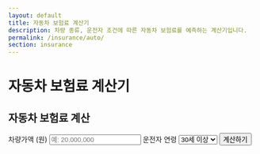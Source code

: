 ```yaml
---
layout: default
title: 자동차 보험료 계산기
description: 차량 종류, 운전자 조건에 따른 자동차 보험료를 예측하는 계산기입니다.
permalink: /insurance/auto/
section: insurance
---
```


# 자동차 보험료 계산기

<div class="card" style="max-width:760px;margin:0 auto;">
  <form onsubmit="event.preventDefault();calcAutoIns();">
    <h2>자동차 보험료 계산</h2>
    <label>차량가액 (원)
      <input type="text" id="carValue" oninput="formatNumberInput(this)" placeholder="예: 20,000,000">
    </label>
    <label>운전자 연령
      <select id="ageFactor">
        <option value="1.0">30세 이상</option>
        <option value="1.2">26~29세</option>
        <option value="1.5">25세 이하</option>
      </select>
    </label>
    <button class="btn">계산하기</button>
  </form>
  <div id="autoResult" class="result-box"></div>
</div>

<script>
function calcAutoIns(){
  const value = getNumberValue('carValue');
  const age = parseFloat(document.getElementById('ageFactor').value);
  const baseRate = 0.03; // 3% 기본요율
  const premium = Math.round(value * baseRate * age);

  document.getElementById('autoResult').innerHTML =
    `차량가액: <b>${value.toLocaleString()}</b> 원<br>
     적용 요율: <b>${(baseRate*100*age).toFixed(1)}%</b><br>
     예상 보험료: <b>${premium.toLocaleString()}</b> 원`;
  document.getElementById('autoResult').classList.add("show");
}
</script>
